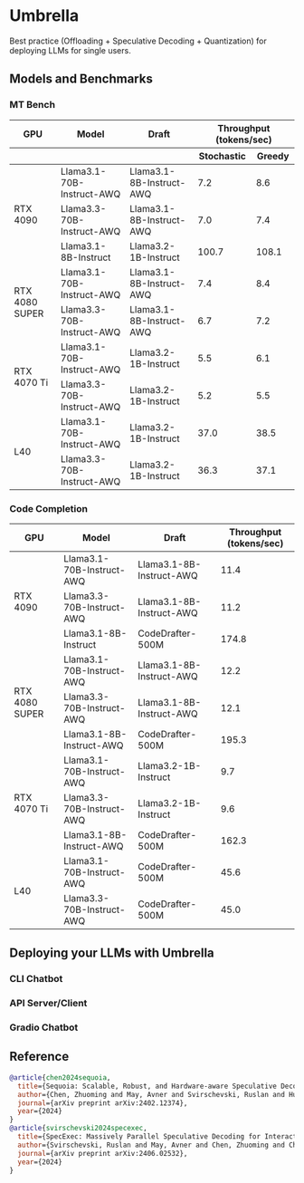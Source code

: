 # Umbrella

Best practice (Offloading + Speculative Decoding + Quantization) for deploying LLMs for single users.

## Models and Benchmarks

### MT Bench
<table>
  <thead>
    <tr>
      <th>GPU</th>
      <th>Model</th>
      <th>Draft</th>
      <th colspan="2">Throughput (tokens/sec)</th>
    </tr>
    <tr>
      <th></th>
      <th></th>
      <th></th>
      <th>Stochastic</th>
      <th>Greedy</th>
    </tr>
  </thead>
  <tbody>
    <tr>
      <td rowspan="3">RTX 4090</td>
      <td>Llama3.1-70B-Instruct-AWQ</td>
      <td>Llama3.1-8B-Instruct-AWQ</td>
      <td>7.2</td>
      <td>8.6</td>
    </tr>
    <tr>
      <td>Llama3.3-70B-Instruct-AWQ</td>
      <td>Llama3.1-8B-Instruct-AWQ</td>
      <td>7.0</td>
      <td>7.4</td>
    </tr>
    <tr>
      <td>Llama3.1-8B-Instruct</td>
      <td>Llama3.2-1B-Instruct</td>
      <td>100.7</td>
      <td>108.1</td>
    </tr>
    <tr>
      <td rowspan="2">RTX 4080 SUPER</td>
      <td>Llama3.1-70B-Instruct-AWQ</td>
      <td>Llama3.1-8B-Instruct-AWQ</td>
      <td>7.4</td>
      <td>8.4</td>
    </tr>
    <tr>
      <td>Llama3.3-70B-Instruct-AWQ</td>
      <td>Llama3.1-8B-Instruct-AWQ</td>
      <td>6.7</td>
      <td>7.2</td>
    </tr>
    <tr>
      <td rowspan="2">RTX 4070 Ti</td>
      <td>Llama3.1-70B-Instruct-AWQ</td>
      <td>Llama3.2-1B-Instruct</td>
      <td>5.5</td>
      <td>6.1</td>
    </tr>
    <tr>
      <td>Llama3.3-70B-Instruct-AWQ</td>
      <td>Llama3.2-1B-Instruct</td>
      <td>5.2</td>
      <td>5.5</td>
    </tr>
    <tr>
      <td rowspan="2">L40</td>
      <td>Llama3.1-70B-Instruct-AWQ</td>
      <td>Llama3.2-1B-Instruct</td>
      <td>37.0</td>
      <td>38.5</td>
    </tr>
    <tr>
      <td>Llama3.3-70B-Instruct-AWQ</td>
      <td>Llama3.2-1B-Instruct</td>
      <td>36.3</td>
      <td>37.1</td>
    </tr>
  </tbody>
</table>




### Code Completion
<table>
  <thead>
    <tr>
      <th>GPU</th>
      <th>Model</th>
      <th>Draft</th>
      <th>Throughput (tokens/sec)</th>
    </tr>
  </thead>
  <tbody>
    <tr>
      <td rowspan="3">RTX 4090</td>
      <td>Llama3.1-70B-Instruct-AWQ</td>
      <td>Llama3.1-8B-Instruct-AWQ</td>
      <td>11.4</td>
    </tr>
    <tr>
      <td>Llama3.3-70B-Instruct-AWQ</td>
      <td>Llama3.1-8B-Instruct-AWQ</td>
      <td>11.2</td>
    </tr>
    <tr>
      <td>Llama3.1-8B-Instruct</td>
      <td>CodeDrafter-500M</td>
      <td>174.8</td>
    </tr>
    <tr>
      <td rowspan="3">RTX 4080 SUPER</td>
      <td>Llama3.1-70B-Instruct-AWQ</td>
      <td>Llama3.1-8B-Instruct-AWQ</td>
      <td>12.2</td>
    </tr>
    <tr>
      <td>Llama3.3-70B-Instruct-AWQ</td>
      <td>Llama3.1-8B-Instruct-AWQ</td>
      <td>12.1</td>
    </tr>
     <tr>
      <td>Llama3.1-8B-Instruct-AWQ</td>
      <td>CodeDrafter-500M</td>
      <td>195.3</td>
    </tr>
    <tr>
      <td rowspan="3">RTX 4070 Ti</td>
      <td>Llama3.1-70B-Instruct-AWQ</td>
      <td>Llama3.2-1B-Instruct</td>
      <td>9.7</td>
    </tr>
    <tr>
      <td>Llama3.3-70B-Instruct-AWQ</td>
      <td>Llama3.2-1B-Instruct</td>
      <td>9.6</td>
    </tr>
     <tr>
      <td>Llama3.1-8B-Instruct-AWQ</td>
      <td>CodeDrafter-500M</td>
      <td>162.3</td>
    </tr>
    <tr>
      <td rowspan="2">L40</td>
      <td>Llama3.1-70B-Instruct-AWQ</td>
      <td>CodeDrafter-500M</td>
      <td>45.6</td>
    </tr>
    <tr>
      <td>Llama3.3-70B-Instruct-AWQ</td>
      <td>CodeDrafter-500M</td>
      <td>45.0</td>
    </tr>
  </tbody>
</table>


## Deploying your LLMs with Umbrella

### CLI Chatbot

### API Server/Client

### Gradio Chatbot


## Reference
```bibtex
@article{chen2024sequoia,
  title={Sequoia: Scalable, Robust, and Hardware-aware Speculative Decoding},
  author={Chen, Zhuoming and May, Avner and Svirschevski, Ruslan and Huang, Yuhsun and Ryabinin, Max and Jia, Zhihao and Chen, Beidi},
  journal={arXiv preprint arXiv:2402.12374},
  year={2024}
}
@article{svirschevski2024specexec,
  title={SpecExec: Massively Parallel Speculative Decoding for Interactive LLM Inference on Consumer Devices},
  author={Svirschevski, Ruslan and May, Avner and Chen, Zhuoming and Chen, Beidi and Jia, Zhihao and Ryabinin, Max},
  journal={arXiv preprint arXiv:2406.02532},
  year={2024}
}
```